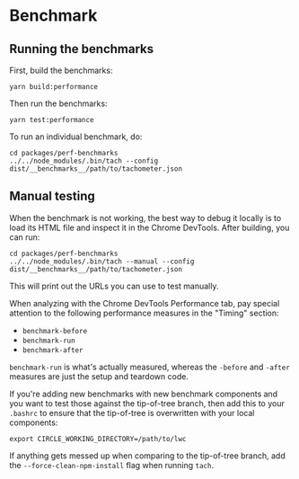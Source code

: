 # Benchmark

## Running the benchmarks

First, build the benchmarks:

```shell
yarn build:performance
```

Then run the benchmarks:

```shell
yarn test:performance
```

To run an individual benchmark, do:

```shell
cd packages/perf-benchmarks
../../node_modules/.bin/tach --config dist/__benchmarks__/path/to/tachometer.json
```

## Manual testing

When the benchmark is not working, the best way to debug it locally is to load its HTML file and inspect it in the Chrome DevTools. After building, you can run:

```shell
cd packages/perf-benchmarks
../../node_modules/.bin/tach --manual --config dist/__benchmarks__/path/to/tachometer.json
```

This will print out the URLs you can use to test manually.

When analyzing with the Chrome DevTools Performance tab, pay special attention to the following performance measures in the "Timing" section:

-   `benchmark-before`
-   `benchmark-run`
-   `benchmark-after`

`benchmark-run` is what's actually measured, whereas the `-before` and `-after` measures are just the setup and teardown code.

If you're adding new benchmarks with new benchmark components and you want to test those against the tip-of-tree branch, then add this to your `.bashrc` to ensure that the tip-of-tree is overwritten with your local components:

```shell
export CIRCLE_WORKING_DIRECTORY=/path/to/lwc
```

If anything gets messed up when comparing to the tip-of-tree branch, add the `--force-clean-npm-install` flag when running `tach`.
